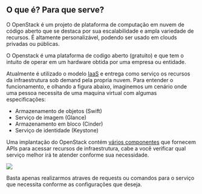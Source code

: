 ## O que é? Para que serve?

O OpenStack é um projeto de plataforma de computação em nuvem de código aberto que se destaca por sua escalabilidade e
ampla variedade de recursos. É altamente personalizável, podendo ser usado em clouds privadas ou públicas.

O Openstack é uma plataforma de codigo aberto (gratuito) e que tem o intuito de operar em um hardware obtida por uma
empresa ou entidade.

Atualmente é utilizado o modelo [IaaS](https://cloud.google.com/learn/what-is-iaas) e entrega como serviço os recursos
da infraestrutura sob demand pela propria nuvem. Para entender o funcionamento, e olhando a figura abaixo, imaginemos um
cenário onde uma pessoa necessita de uma maquina virtual com algumas especificações:

- Armazenamento de objetos (Swift)
- Serviço de imagem (Glance)
- Armazenamento em bloco (Cinder)
- Serviço de identidade (Keystone)

Uma implantação do OpenStack contém 
[vários componentes](https://www.openstack.org/software/project-navigator/openstack-components#openstack-services) 
que fornecem APIs para acessar recursos de infraestrutura, cabe a você
verificar qual serviço melhor irá te atender conforme sua necessidade.

![](https://www.laintimes.com/wp-content/uploads/2020/02/schema-open-stack.png)

Basta apenas realizarmos atraves de requests ou comandos para o serviço que necessita conforme as configurações que
deseja.
